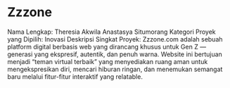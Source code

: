 # Zzzone
Nama Lengkap: Theresia Akwila Anastasya Situmorang
Kategori Proyek yang Dipilih: Inovasi
Deskripsi Singkat Proyek: 
Zzzone.com adalah sebuah platform digital berbasis web yang dirancang khusus untuk Gen Z — generasi yang ekspresif, autentik, dan penuh warna. Website ini bertujuan menjadi “teman virtual terbaik” yang menyediakan ruang aman untuk mengekspresikan diri, mencari hiburan ringan, dan menemukan semangat baru melalui fitur-fitur interaktif yang relatable.

